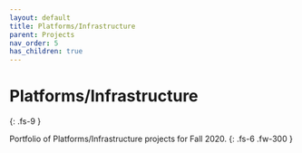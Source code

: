 ```yaml
---
layout: default
title: Platforms/Infrastructure
parent: Projects
nav_order: 5
has_children: true
---
```

# **Platforms/Infrastructure**
{: .fs-9 }

Portfolio of Platforms/Infrastructure projects for Fall 2020. 
{: .fs-6 .fw-300 }
